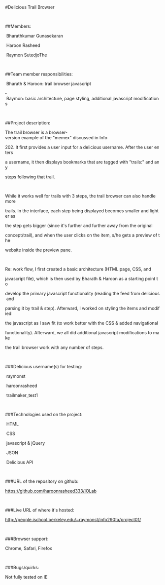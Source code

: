 #Delicious Trail Browser

 

##Members:

­ Bharathkumar Gunasekaran

­ Haroon Rasheed

­ Raymon Sutedjo­The

 

##Team member responsibilities:

­ Bharath & Haroon: trail browser javascript

­ Raymon: basic architecture, page styling, additional javascript modifications

 

##Project description:

The trail browser is a browser­version example of the "memex" discussed in Info

202. It first provides a user input for a delicious username. After the user enters

a username, it then displays bookmarks that are tagged with "trails:" and any

steps following that trail.

 

While it works well for trails with 3 steps, the trail browser can also handle more

trails. In the interface, each step being displayed becomes smaller and lighter as

the step gets bigger (since it's further and further away from the original

concept/trail), and when the user clicks on the item, s/he gets a preview of the

website inside the preview pane.

 

Re: work flow, I first created a basic architecture (HTML page, CSS, and

javascript file), which is then used by Bharath & Haroon as a starting point to

develop the primary javascript functionality (reading the feed from delicious and

parsing it by trail & step). Afterward, I worked on styling the items and modified

the javascript as I saw fit (to work better with the CSS & added navigational

functionality). Afterward, we all did additional javascript modifications to make

the trail browser work with any number of steps.

 

###Delicious username(s) for testing:

­ raymonst

­ haroonrasheed

­ trailmaker_test1

 

###Technologies used on the project:

­ HTML

­ CSS

­ javascript & jQuery

­ JSON

­ Delicious API

 

###URL of the repository on github:

https://github.com/haroonrasheed333/IOLab

 

###Live URL of where it's hosted:

http://people.ischool.berkeley.edu/~raymonst/info290ta/project­01/

 

###Browser support:

Chrome, Safari, Firefox

 

###Bugs/quirks:

Not fully tested on IE
